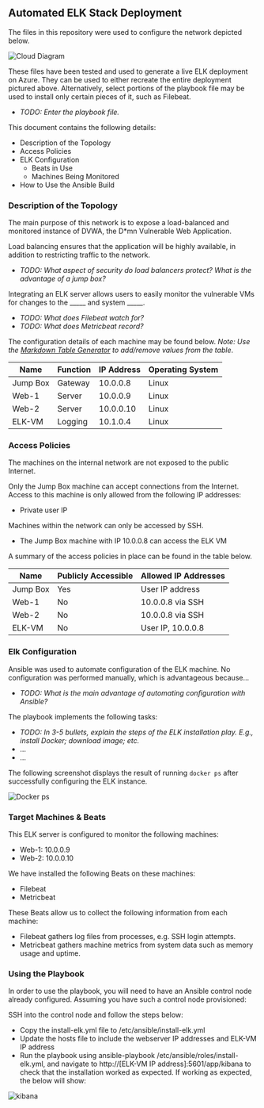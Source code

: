 ## Automated ELK Stack Deployment

The files in this repository were used to configure the network depicted below.

![Cloud Diagram](https://user-images.githubusercontent.com/88017838/143880280-f1fc662c-43c3-45de-b1ae-c048fdcfcfbb.png)


These files have been tested and used to generate a live ELK deployment on Azure. They can be used to either recreate the entire deployment pictured above. Alternatively, select portions of the playbook file may be used to install only certain pieces of it, such as Filebeat.

  - _TODO: Enter the playbook file._

This document contains the following details:
- Description of the Topology
- Access Policies
- ELK Configuration
  - Beats in Use
  - Machines Being Monitored
- How to Use the Ansible Build


### Description of the Topology

The main purpose of this network is to expose a load-balanced and monitored instance of DVWA, the D*mn Vulnerable Web Application.

Load balancing ensures that the application will be highly available, in addition to restricting traffic to the network.
- _TODO: What aspect of security do load balancers protect? What is the advantage of a jump box?_

Integrating an ELK server allows users to easily monitor the vulnerable VMs for changes to the _____ and system _____.
- _TODO: What does Filebeat watch for?_
- _TODO: What does Metricbeat record?_

The configuration details of each machine may be found below.
_Note: Use the [Markdown Table Generator](http://www.tablesgenerator.com/markdown_tables) to add/remove values from the table_.

| Name     | Function | IP Address | Operating System |
|----------|----------|------------|------------------|
| Jump Box | Gateway  | 10.0.0.8   | Linux            |
| Web-1    | Server   | 10.0.0.9   | Linux            |
| Web-2    | Server   | 10.0.0.10  | Linux            |
| ELK-VM   | Logging  | 10.1.0.4   | Linux            |

### Access Policies

The machines on the internal network are not exposed to the public Internet. 

Only the Jump Box machine can accept connections from the Internet. Access to this machine is only allowed from the following IP addresses:
- Private user IP

Machines within the network can only be accessed by SSH.
- The Jump Box machine with IP 10.0.0.8 can access the ELK VM

A summary of the access policies in place can be found in the table below.

| Name     | Publicly Accessible | Allowed IP Addresses |
|----------|---------------------|----------------------|
| Jump Box | Yes                 | User IP address      |
| Web-1    | No                  | 10.0.0.8 via SSH     |
| Web-2    | No                  | 10.0.0.8 via SSH     |
| ELK-VM   | No                  | User IP, 10.0.0.8    |

### Elk Configuration

Ansible was used to automate configuration of the ELK machine. No configuration was performed manually, which is advantageous because...
- _TODO: What is the main advantage of automating configuration with Ansible?_

The playbook implements the following tasks:
- _TODO: In 3-5 bullets, explain the steps of the ELK installation play. E.g., install Docker; download image; etc._
- ...
- ...

The following screenshot displays the result of running `docker ps` after successfully configuring the ELK instance.

![Docker ps](https://user-images.githubusercontent.com/88017838/143980138-4d6531dd-637e-476e-8098-3aba235f8e39.PNG)


### Target Machines & Beats
This ELK server is configured to monitor the following machines:
- Web-1: 10.0.0.9
- Web-2: 10.0.0.10

We have installed the following Beats on these machines:
- Filebeat
- Metricbeat

These Beats allow us to collect the following information from each machine:
- Filebeat gathers log files from processes, e.g. SSH login attempts.
- Metricbeat gathers machine metrics from system data such as memory usage and uptime.

### Using the Playbook
In order to use the playbook, you will need to have an Ansible control node already configured. Assuming you have such a control node provisioned: 

SSH into the control node and follow the steps below:
- Copy the install-elk.yml file to /etc/ansible/install-elk.yml
- Update the hosts file to include the webserver IP addresses and ELK-VM IP address
- Run the playbook using ansible-playbook /etc/ansible/roles/install-elk.yml, and navigate to http://[ELK-VM IP address]:5601/app/kibana to check that the installation worked as expected. If working as expected, the below will show:

![kibana](https://user-images.githubusercontent.com/88017838/143980484-e64021d7-ab41-485f-bc7c-8ad45a14a091.PNG)
